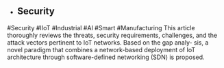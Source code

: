 - ## Security
#Security #IIoT #Industrial #AI #Smart #Manufacturing 
This article thoroughly reviews the threats, security requirements, challenges, and the attack vectors pertinent to IoT networks. Based on the gap analy- sis, a novel paradigm that combines a network-based deployment of IoT architecture through software-defined networking (SDN) is proposed.

